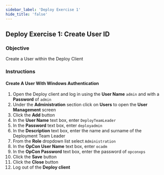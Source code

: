 ```yaml
---
sidebar_label: 'Deploy Exercise 1'
hide_title: 'false'
---
```


## Deploy Exercise 1: Create User ID

### Objective

Create a User within the Deploy Client


### Instructions

#### Create A User With Windows Authentication

1.	Open the Deploy client and log in using the **User Name** ```admin``` and with a **Password** of ```admin```
2.	Under the **Administration** section click on **Users** to open the **User Management** screen
3.	Click the **Add** button
4.	In the **User Name** text box, enter ```DeployTeamLeader```
5.	In the **Password** text box, enter ```deployadmin```
6.	In the **Description** text box, enter the name and surname of the Deployment Team Leader
7.	From the **Role** dropdown list select ```Administration```
8.	In the **OpCon User Name** text box, enter ```ocadm```
9.	In the **OpCon Password** text box, enter the password of ```opconxps```
10.	Click the **Save** button
11.	Click the **Close** button
12.	Log out of the **Deploy client**

<!--
<video width="320" height="240" controls>
  <source src="imgdeploy/Deploy_CreateUserIDs.mp4" type="video/mp4"></source>
Your browser does not support the video tag.
</video>
-->